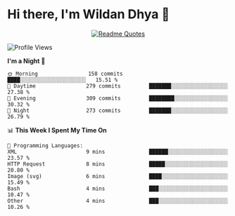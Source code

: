 # Hi there, I'm Wildan Dhya 👋 

<div align="center">
  <a href="https://github.com/piyushsuthar/github-readme-quotes">
    <img src="https://quotes-github-readme.vercel.app/api?quote=Try%2C%20Fail%2C%20Retry&author=unknown&type=vertical&theme=dark" alt="Readme Quotes">
  </a>
</div>

<!--START_SECTION:waka-->
![Profile Views](http://img.shields.io/badge/Profile%20Views-0-blue)

**I'm a Night 🦉** 

```text
🌞 Morning                158 commits         ████░░░░░░░░░░░░░░░░░░░░░   15.51 % 
🌆 Daytime                279 commits         ███████░░░░░░░░░░░░░░░░░░   27.38 % 
🌃 Evening                309 commits         ████████░░░░░░░░░░░░░░░░░   30.32 % 
🌙 Night                  273 commits         ███████░░░░░░░░░░░░░░░░░░   26.79 % 
```


📊 **This Week I Spent My Time On** 

```text
💬 Programming Languages: 
XML                      9 mins              ██████░░░░░░░░░░░░░░░░░░░   23.57 % 
HTTP Request             8 mins              █████░░░░░░░░░░░░░░░░░░░░   20.80 % 
Image (svg)              6 mins              ████░░░░░░░░░░░░░░░░░░░░░   15.49 % 
Bash                     4 mins              ███░░░░░░░░░░░░░░░░░░░░░░   10.47 % 
Other                    4 mins              ███░░░░░░░░░░░░░░░░░░░░░░   10.26 % 
```


<!--END_SECTION:waka-->

<!--## GitHub Stats-->
<!--![Top Languages](https://github-readme-stats.vercel.app/api/top-langs/?username=wildandhya&layout=compact&theme=dracula)-->












